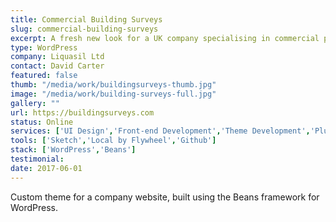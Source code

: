 ```yaml
---
title: Commercial Building Surveys
slug: commercial-building-surveys
excerpt: A fresh new look for a UK company specialising in commercial property building surveys.
type: WordPress
company: Liquasil Ltd
contact: David Carter
featured: false
thumb: "/media/work/buildingsurveys-thumb.jpg"
image: "/media/work/building-surveys-full.jpg"
gallery: ""
url: https://buildingsurveys.com
status: Online
services: ['UI Design','Front-end Development','Theme Development','Plugin Development']
tools: ['Sketch','Local by Flywheel','Github']
stack: ['WordPress','Beans']
testimonial: 
date: 2017-06-01
---
```

Custom theme for a company website, built using the Beans framework for WordPress.